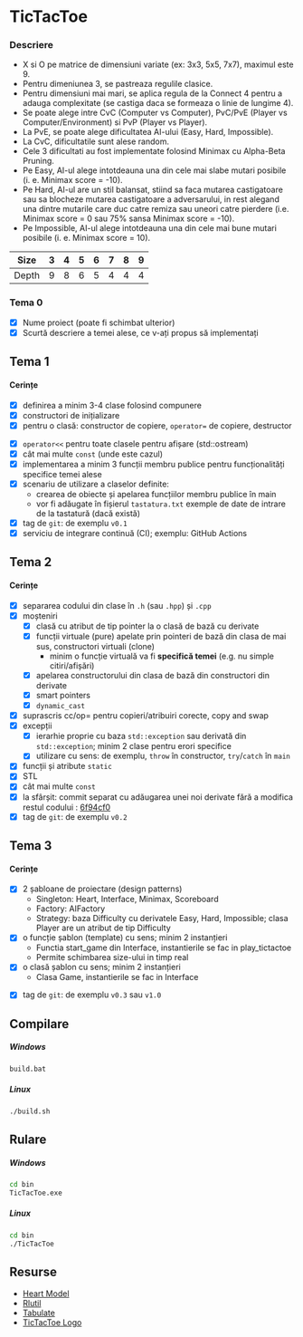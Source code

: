 # TicTacToe

### Descriere

- X si O pe matrice de dimensiuni variate (ex: 3x3, 5x5, 7x7), maximul este 9.
- Pentru dimeniunea 3, se pastreaza regulile clasice.
- Pentru dimensiuni mai mari, se aplica regula de la Connect 4 pentru a adauga complexitate (se castiga daca se formeaza o linie de lungime 4).
- Se poate alege intre CvC (Computer vs Computer), PvC/PvE (Player vs Computer/Environment) si PvP (Player vs Player).
- La PvE, se poate alege dificultatea AI-ului (Easy, Hard, Impossible).
- La CvC, dificultatile sunt alese random.
- Cele 3 dificultati au fost implementate folosind Minimax cu Alpha-Beta Pruning.
- Pe Easy, AI-ul alege intotdeauna una din cele mai slabe mutari posibile (i. e. Minimax score = -10).
- Pe Hard, AI-ul are un stil balansat, stiind sa faca mutarea castigatoare sau sa blocheze mutarea castigatoare a adversarului, in rest alegand una dintre mutarile care duc catre remiza sau uneori catre pierdere (i.e. Minimax score = 0 sau 75% sansa Minimax score = -10).
- Pe Impossible, AI-ul alege intotdeauna una din cele mai bune mutari posibile (i. e. Minimax score = 10).

|  Size | 3 | 4 | 5 | 6 | 7 | 8 | 9 |
| ----- | - | - | - | - | - | - | - |
| Depth | 9 | 8 | 6 | 5 | 4 | 4 | 4 |

### Tema 0

- [x] Nume proiect (poate fi schimbat ulterior)
- [x] Scurtă descriere a temei alese, ce v-ați propus să implementați

## Tema 1

#### Cerințe
- [x] definirea a minim 3-4 clase folosind compunere
- [x] constructori de inițializare
- [x] pentru o clasă: constructor de copiere, `operator=` de copiere, destructor
<!-- - [ ] pentru o altă clasă: constructor de mutare, `operator=` de mutare, destructor -->
<!-- - [ ] pentru o altă clasă: toate cele 5 funcții membru speciale -->
- [x] `operator<<` pentru toate clasele pentru afișare (std::ostream)
- [x] cât mai multe `const` (unde este cazul)
- [x] implementarea a minim 3 funcții membru publice pentru funcționalități specifice temei alese
- [x] scenariu de utilizare a claselor definite:
  - crearea de obiecte și apelarea funcțiilor membru publice în main
  - vor fi adăugate în fișierul `tastatura.txt` exemple de date de intrare de la tastatură (dacă există)
- [x] tag de `git`: de exemplu `v0.1`
- [x] serviciu de integrare continuă (CI); exemplu: GitHub Actions

## Tema 2

#### Cerințe
- [x] separarea codului din clase în `.h` (sau `.hpp`) și `.cpp`
- [x] moșteniri
  - [x] clasă cu atribut de tip pointer la o clasă de bază cu derivate
  - [x] funcții virtuale (pure) apelate prin pointeri de bază din clasa de mai sus, constructori virtuali (clone)
    - minim o funcție virtuală va fi **specifică temei** (e.g. nu simple citiri/afișări)
  - [x] apelarea constructorului din clasa de bază din constructori din derivate
  - [x] smart pointers
  - [x] `dynamic_cast`
- [x] suprascris cc/op= pentru copieri/atribuiri corecte, copy and swap
- [x] excepții
  - [x] ierarhie proprie cu baza `std::exception` sau derivată din `std::exception`; minim 2 clase pentru erori specifice
  - [x] utilizare cu sens: de exemplu, `throw` în constructor, `try`/`catch` în `main`
- [x] funcții și atribute `static`
- [x] STL
- [x] cât mai multe `const`
- [x] la sfârșit: commit separat cu adăugarea unei noi derivate fără a modifica restul codului : [6f94cf0](https://github.com/Andrei137/Tic-Tac-Toe/commit/77c9c2e2e686bd244d37e7f3958e0195d34f5d1e)
- [x] tag de `git`: de exemplu `v0.2`

## Tema 3

#### Cerințe
- [x] 2 șabloane de proiectare (design patterns)
     - Singleton: Heart, Interface, Minimax, Scoreboard
     - Factory: AIFactory
     - Strategy: baza Difficulty cu derivatele Easy, Hard, Impossible; clasa Player are un atribut de tip Difficulty
- [x] o funcție șablon (template) cu sens; minim 2 instanțieri
     - Functia start_game din Interface, instantierile se fac in play_tictactoe
     - Permite schimbarea size-ului in timp real
- [x] o clasă șablon cu sens; minim 2 instanțieri
     - Clasa Game, instantierile se fac in Interface
<!-- - [ ] o specializare pe funcție/clasă șablon -->
- [x] tag de `git`: de exemplu `v0.3` sau `v1.0`

## Compilare
##### Windows
```bash
build.bat
```

##### Linux
```bash
./build.sh
```

## Rulare
##### Windows
```bash
cd bin
TicTacToe.exe
```

##### Linux
```bash
cd bin
./TicTacToe
```

## Resurse

- [Heart Model](https://github.com/liuyubobobo/heart-curve-cplusplus)
- [Rlutil](https://github.com/tapio/rlutil)
- [Tabulate](https://github.com/p-ranav/tabulate)
- [TicTacToe Logo](https://github.com/umutambyi-gad/Tic-Tac-Toe)
